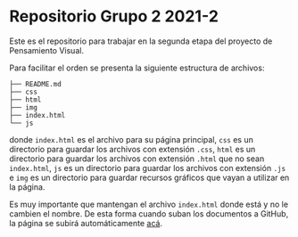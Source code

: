 # Repositorio Grupo 2 2021-2

Este es el repositorio para trabajar en la segunda etapa del proyecto de Pensamiento Visual.

Para facilitar el orden se presenta la siguiente estructura de archivos:

```
├── README.md
├── css
├── html
├── img
├── index.html
└── js
```

donde `index.html` es el archivo para su página principal, `css` es un directorio para guardar los archivos con extensión `.css`, `html` es un directorio para guardar los archivos con extensión `.html` que no sean `index.html`, `js` es un directorio para guardar los archivos con extensión `.js` e `img` es un directorio para guardar recursos gráficos que vayan a utilizar en la página.

Es muy importante que mantengan el archivo `index.html` donde está y no le cambien el nombre. De esta forma cuando suban los documentos a GitHub, la página se subirá automáticamente [acá](https://pensamientovisual.github.io/grupo2-2021-2/).